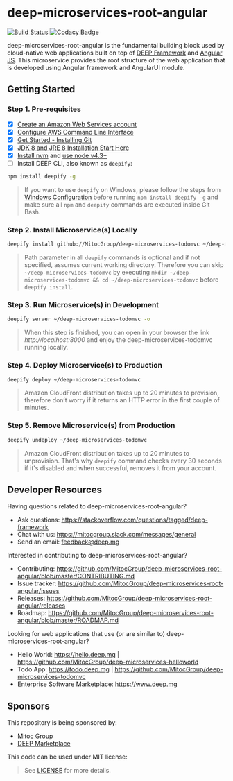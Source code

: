 deep-microservices-root-angular
===============================

[![Build Status](https://travis-ci.org/MitocGroup/deep-microservices-root-angular.svg?branch=master)](https://travis-ci.org/MitocGroup/deep-microservices-root-angular)
[![Codacy Badge](https://api.codacy.com/project/badge/coverage/ef7c8d169940408dbeb10c634c8b4259)](https://www.codacy.com/app/MitocGroup/deep-microservices-root-angular)

deep-microservices-root-angular is the fundamental building block used by cloud-native web applications
built on top of [DEEP Framework](https://github.com/MitocGroup/deep-framework) and
[Angular JS](https://angularjs.org). This microservice provides the root structure of the web application 
that is developed using Angular framework and AngularUI module.


## Getting Started

### Step 1. Pre-requisites

- [x] [Create an Amazon Web Services account](https://www.youtube.com/watch?v=WviHsoz8yHk)
- [x] [Configure AWS Command Line Interface](https://docs.aws.amazon.com/cli/latest/userguide/cli-chap-getting-started.html)
- [x] [Get Started - Installing Git](https://git-scm.com/book/en/v2/Getting-Started-Installing-Git)
- [x] [JDK 8 and JRE 8 Installation Start Here](https://docs.oracle.com/javase/8/docs/technotes/guides/install/install_overview.html)
- [x] [Install nvm](https://github.com/creationix/nvm#install-script) and [use node v4.3+](https://github.com/creationix/nvm#usage)
- [ ] Install DEEP CLI, also known as `deepify`:

```bash
npm install deepify -g
```

> If you want to use `deepify` on Windows, please follow the steps from
[Windows Configuration](https://github.com/MitocGroup/deep-framework/blob/master/docs/windows.md)
before running `npm install deepify -g` and make sure all `npm` and `deepify` commands are executed
inside Git Bash.

### Step 2. Install Microservice(s) Locally

```bash
deepify install github://MitocGroup/deep-microservices-todomvc ~/deep-microservices-todomvc
```

> Path parameter in all `deepify` commands is optional and if not specified, assumes current
working directory. Therefore you can skip `~/deep-microservices-todomvc` by executing
`mkdir ~/deep-microservices-todomvc && cd ~/deep-microservices-todomvc` before `deepify install`.

### Step 3. Run Microservice(s) in Development

```bash
deepify server ~/deep-microservices-todomvc -o
```

> When this step is finished, you can open in your browser the link *http://localhost:8000*
and enjoy the deep-microservices-todomvc running locally.

### Step 4. Deploy Microservice(s) to Production

```bash
deepify deploy ~/deep-microservices-todomvc
```

> Amazon CloudFront distribution takes up to 20 minutes to provision, therefore don’t worry
if it returns an HTTP error in the first couple of minutes.

### Step 5. Remove Microservice(s) from Production

```bash
deepify undeploy ~/deep-microservices-todomvc
```

> Amazon CloudFront distribution takes up to 20 minutes to unprovision. That's why `deepify`
command checks every 30 seconds if it's disabled and when successful, removes it from your account.


## Developer Resources

Having questions related to deep-microservices-root-angular?

- Ask questions: https://stackoverflow.com/questions/tagged/deep-framework
- Chat with us: https://mitocgroup.slack.com/messages/general
- Send an email: feedback@deep.mg

Interested in contributing to deep-microservices-root-angular?

- Contributing: https://github.com/MitocGroup/deep-microservices-root-angular/blob/master/CONTRIBUTING.md
- Issue tracker: https://github.com/MitocGroup/deep-microservices-root-angular/issues
- Releases: https://github.com/MitocGroup/deep-microservices-root-angular/releases
- Roadmap: https://github.com/MitocGroup/deep-microservices-root-angular/blob/master/ROADMAP.md

Looking for web applications that use (or are similar to) deep-microservices-root-angular?

- Hello World: https://hello.deep.mg | https://github.com/MitocGroup/deep-microservices-helloworld
- Todo App: https://todo.deep.mg | https://github.com/MitocGroup/deep-microservices-todomvc
- Enterprise Software Marketplace: https://www.deep.mg


## Sponsors

This repository is being sponsored by:
- [Mitoc Group](https://www.mitocgroup.com)
- [DEEP Marketplace](https://www.deep.mg)

This code can be used under MIT license:
> See [LICENSE](https://github.com/MitocGroup/deep-microservices-root-angular/blob/master/LICENSE) for more details.
